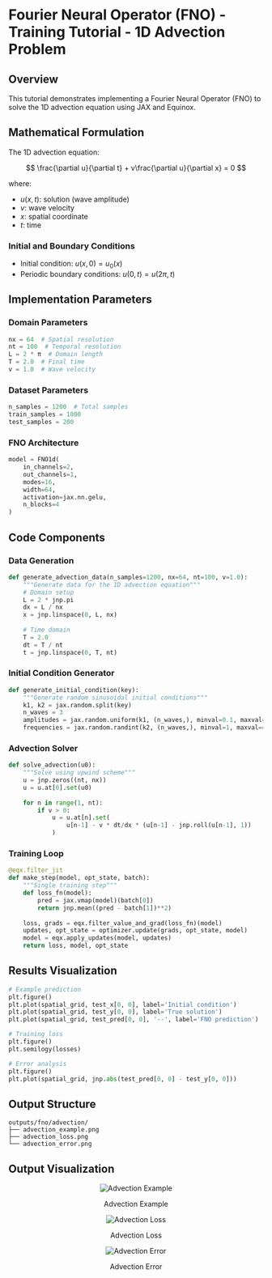 # Fourier Neural Operator (FNO) - Training Tutorial - 1D Advection Problem

## Overview

This tutorial demonstrates implementing a Fourier Neural Operator (FNO) to solve the 1D advection equation using JAX and Equinox.

## Mathematical Formulation

The 1D advection equation:

$$
\frac{\partial u}{\partial t} + v\frac{\partial u}{\partial x} = 0
$$

where:
- $u(x,t)$: solution (wave amplitude)
- $v$: wave velocity
- $x$: spatial coordinate
- $t$: time

### Initial and Boundary Conditions

- Initial condition: $u(x,0) = u_0(x)$
- Periodic boundary conditions: $u(0,t) = u(2\pi,t)$

## Implementation Parameters

### Domain Parameters
```python
nx = 64  # Spatial resolution
nt = 100  # Temporal resolution
L = 2 * π  # Domain length
T = 2.0  # Final time
v = 1.0  # Wave velocity
```

### Dataset Parameters
```python
n_samples = 1200  # Total samples
train_samples = 1000
test_samples = 200
```

### FNO Architecture
```python
model = FNO1d(
    in_channels=2,
    out_channels=1,
    modes=16,
    width=64,
    activation=jax.nn.gelu,
    n_blocks=4
)
```

## Code Components

### Data Generation
```python
def generate_advection_data(n_samples=1200, nx=64, nt=100, v=1.0):
    """Generate data for the 1D advection equation"""
    # Domain setup
    L = 2 * jnp.pi
    dx = L / nx
    x = jnp.linspace(0, L, nx)
    
    # Time domain
    T = 2.0
    dt = T / nt
    t = jnp.linspace(0, T, nt)
```

### Initial Condition Generator
```python
def generate_initial_condition(key):
    """Generate random sinusoidal initial conditions"""
    k1, k2 = jax.random.split(key)
    n_waves = 3
    amplitudes = jax.random.uniform(k1, (n_waves,), minval=0.1, maxval=1.0)
    frequencies = jax.random.randint(k2, (n_waves,), minval=1, maxval=4)
```

### Advection Solver
```python
def solve_advection(u0):
    """Solve using upwind scheme"""
    u = jnp.zeros((nt, nx))
    u = u.at[0].set(u0)
    
    for n in range(1, nt):
        if v > 0:
            u = u.at[n].set(
                u[n-1] - v * dt/dx * (u[n-1] - jnp.roll(u[n-1], 1))
            )
```

### Training Loop
```python
@eqx.filter_jit
def make_step(model, opt_state, batch):
    """Single training step"""
    def loss_fn(model):
        pred = jax.vmap(model)(batch[0])
        return jnp.mean((pred - batch[1])**2)
    
    loss, grads = eqx.filter_value_and_grad(loss_fn)(model)
    updates, opt_state = optimizer.update(grads, opt_state, model)
    model = eqx.apply_updates(model, updates)
    return loss, model, opt_state
```

## Results Visualization

```python
# Example prediction
plt.figure()
plt.plot(spatial_grid, test_x[0, 0], label='Initial condition')
plt.plot(spatial_grid, test_y[0, 0], label='True solution')
plt.plot(spatial_grid, test_pred[0, 0], '--', label='FNO prediction')

# Training loss
plt.figure()
plt.semilogy(losses)

# Error analysis
plt.figure()
plt.plot(spatial_grid, jnp.abs(test_pred[0, 0] - test_y[0, 0]))
```

## Output Structure

```
outputs/fno/advection/
├── advection_example.png
├── advection_loss.png
└── advection_error.png
```

## Output Visualization

<div style="text-align: center;">
  <img src="outputs/fno/advection/advection_example.png" alt="Advection Example" />
  <p>Advection Example</p>
</div>

<div style="text-align: center;">
  <img src="outputs/fno/advection/advection_loss.png" alt="Advection Loss" />
  <p>Advection Loss</p>
</div>

<div style="text-align: center;">
  <img src="outputs/fno/advection/advection_error.png" alt="Advection Error" />
  <p>Advection Error</p>
</div>